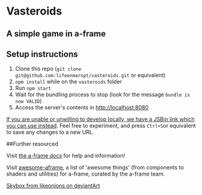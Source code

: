 # Vasteroids
## A simple game in a-frame

## Setup instructions
1. Clone this repo (`git clone git@github.com:lifeonmarspt/vasteroids.git` or equivalent)
2. `npm install` while on the `vasteroids` folder
3. Run `npm start`
4. Wait for the bundling process to stop (look for the message `bundle is now VALID`)
5. Access the server's contents in [http://localhost:8080](http://localhost:8080)

[If you are unable or unwilling to develop locally, we have a JSBin link which you can use instead](http://jsbin.com/roxayu/edit?html,output). Feel free to experiment, and press `Ctrl+S`or equivalent to save any changes to a new URL.

##Further resourced

Visit [the a-frame docs](https://aframe.io/docs/0.3.0/introduction/) for help and information!

Visit [awesome-aframe](https://github.com/aframevr/awesome-aframe), a list of 'awesome things' (from components to shaders and utilities) for a-frame, curated by the a-frame team. 

[Skybox from likeonions on deviantArt](http://likeonions.deviantart.com/art/Wormhole-Space-Equirectangular-Skybox-587119511)
